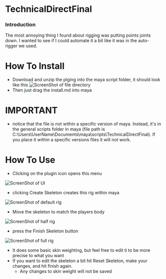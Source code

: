 # TechnicalDirectFinal
### Introduction
The most annoying thing I found about rigging was putting points joints down. I wanted to see if I could automate it a bit like it was in the auto-rigger we used.
# How To Install
- Download and unzip the plging into the maya script folder, it should look like this
![ScreenShot of file directory](assets\FileDirectoryScreenShot.png)
- Then just drag the install.md into maya
# IMPORTANT
- notice that the file is not within a specific version of maya. Instead, it's in the general scripts folder in maya (file path is C:\Users\UserName\Documents\maya\scripts\TechnicalDirectFinal). If you place it within a specific versions files it will not work.

# How To Use
- Clicking on the plugin icon opens this menu

![ScreenShot of UI](assets\UI.png)

- clicking Create Skeleton creates this rig within maya

![ScreenShot of default rig](assets\SkeletonScreenShot.png)

- Move the skeleton to match the players body

![ScreenShot of half rig](assets\HalfRigScreenShot.png)

- press the Finish Skeleton button

![ScreenShot of full rig](assets\FullRigScreenShot.png)

- It does some basic skin weighting, but feel free to edit ti to be more precise to what you want
- If you want to edit the skeleton a bit hit Reset Skeleton, make your changes, and hit finish again.
    - Any changes to skin weight will not be saved